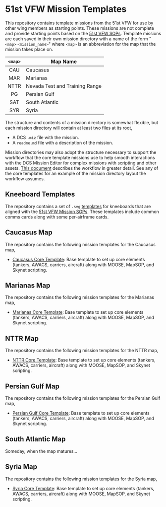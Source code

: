 # 51st VFW Mission Templates

This repository contains template missions from the 51st VFW for use by other wing members as
starting points. These missions are not complete and provide starting points based on the
[51st VFW SOPs](https://github.com/51st-Vfw/MissionEditing-Index/blob/master/documentation/missionsEditingSOPs.md).
Template missions are each saved in their own mission directory with a name of the form
"`<map>` `<mission_name>`" where `<map>` is an abbreviation for the map that the mission takes
place on.

|`<map>`|Map Name|
|:----------:|---|
|CAU|Caucasus|
|MAR|Marianas|
|NTTR|Nevada Test and Training Range|
|PG|Persian Gulf|
|SAT|South Atlantic|
|SYR|Syria|

The structure and contents of a mission directory is somewhat flexible, but each mission
directory will contain at least two files at its root,

- A DCS `.miz` file with the mission.
- A `readme.md` file with a description of the mission.

Mission directories may also adopt the structure necessary to support the workflow that the
core template missions use to help smooth interactions with the DCS Mission Editor for
complex missions with scripting and other assets.
[This document](https://github.com/51st-Vfw/MissionEditing-Templates/blob/master/NTTR%20Core/workflow.md)
describes the workflow in greater detail. See any of the core templates for an example of
the mission directory layout the workflow assumes.

## Kneeboard Templates

The repository contains a set of `.svg` 
[templates](https://github.com/51st-Vfw/MissionEditing-Templates/tree/master/Templates)
for kneeboards that are aligned with the
[51st VFW Mission SOPs](https://github.com/51st-Vfw/MissionEditing-Index). These
templates include common comms cards along with some per-airframe cards.

## Caucasus Map

The repository contains the following mission templates for the Caucasus map,

- [Caucasus Core Template](https://github.com/51st-Vfw/MissionEditing-Templates/tree/master/CAU%20Core):
  Base template to set up core elements (tankers, AWACS, carriers, aircraft) along with MOOSE,
  MapSOP, and Skynet scripting.

## Marianas Map

The repository contains the following mission templates for the Marianas map,

- [Marianas Core Template](https://github.com/51st-Vfw/MissionEditing-Templates/tree/master/MAR%20Core):
  Base template to set up core elements (tankers, AWACS, carriers, aircraft) along with MOOSE,
  MapSOP, and Skynet scripting.

## NTTR Map

The repository contains the following mission templates for the NTTR map,

- [NTTR Core Template](https://github.com/51st-Vfw/MissionEditing-Templates/tree/master/NTTR%20Core):
  Base template to set up core elements (tankers, AWACS, carriers, aircraft) along with MOOSE,
  MapSOP, and Skynet scripting.

## Persian Gulf Map

The repository contains the following mission templates for the Persian Gulf map,

- [Persian Gulf Core Template](https://github.com/51st-Vfw/MissionEditing-Templates/tree/master/PG%20Core):
  Base template to set up core elements (tankers, AWACS, carriers, aircraft) along with MOOSE,
  MapSOP, and Skynet scripting.

## South Atlantic Map

Someday, when the map matures...

## Syria Map

The repository contains the following mission templates for the Syria map,

- [Syria Core Template](https://github.com/51st-Vfw/MissionEditing-Templates/tree/master/SYR%20Core):
  Base template to set up core elements (tankers, AWACS, carriers, aircraft) along with MOOSE,
  MapSOP, and Skynet scripting.
